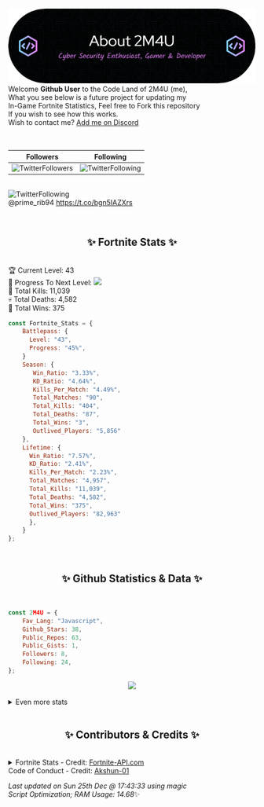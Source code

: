 
  ![Header](./src/github-banner.png)
  <br>
  Welcome **Github User** to the Code Land of 2M4U (me),<br>
  What you see below is a future project for updating my<br>
  In-Game Fortnite Statistics, Feel free to Fork this repository<br>
  If you wish to see how this works.
  <br>
  Wish to contact me? [Add me on Discord](https://tinyurl.com/addmeondiscord)
  <br><br>
  <br>
  
  | Followers  | Following |
  | ---------- |:---------:|
  | ![TwitterFollowers](https://img.shields.io/badge/Twitter%20Followers-85-blue)  | ![TwitterFollowing](https://img.shields.io/badge/Twitter%20Following-286-blue)  |


  <br>![TwitterFollowing](https://img.shields.io/badge/Latest%20Tweet--blue)<br>
  @prime_rib94 https://t.co/bgn5IAZXrs
   
  <br><h2 align="center"> ✨ Fortnite Stats ✨</h2><br>
  🏆 Current Level: 43<br>
  🎉 Progress To Next Level: ![](https://geps.dev/progress/45)<br>
  🎯 Total Kills: 11,039<br>
  💀 Total Deaths: 4,582<br>
  👑 Total Wins: 375<br>

```js
const Fortnite_Stats = {
    Battlepass: {
      Level: "43",
      Progress: "45%",    
    }
    Season: { 
       Win_Ratio: "3.33%",
       KD_Ratio: "4.64%",
       Kills_Per_Match: "4.49%",
       Total_Matches: "90",
       Total_Kills: "404",
       Total_Deaths: "87",
       Total_Wins: "3",
       Outlived_Players: "5,856"
    },
    Lifetime: {
      Win_Ratio: "7.57%",
      KD_Ratio: "2.41%",
      Kills_Per_Match: "2.23%",
      Total_Matches: "4,957",
      Total_Kills: "11,039",
      Total_Deaths: "4,582",
      Total_Wins: "375",
      Outlived_Players: "82,963"
      },
    }
}; 
```


<br><h2 align="center"> ✨ Github Statistics & Data ✨</h2><br>

```js
const 2M4U = {
    Fav_Lang: "Javascript",
    Github_Stars: 38,
    Public_Repos: 63,
    Public_Gists: 1,
    Followers: 8,
    Following: 24,
}; 
```

<p align="center">
<img src="https://github-readme-streak-stats.herokuapp.com/?user=2M4U&theme=tokyonight">
</p>
<details>
  <summary>
      Even more stats
  </summary>
  <p align="center">
    <img src="https://github-profile-trophy.vercel.app/?username=2M4U&theme=dracula">
    <img src="https://github-readme-stats.vercel.app/api?username=2M4U&theme=tokyonight&count_private=true&show_icons=true&include_all_commits=true">
  </p>
</details>
<br><h2 align="center"> ✨ Contributors & Credits ✨</h2><br>
<details>
  <summary>
      Fortnite Stats - Credit: <a href="https://fortnite-api.com/?utm_source=github.com/2M4U/2M4U">Fortnite-API.com</a><br>
      Code of Conduct - Credit: <a href="https://github.com/Akshun-01">Akshun-01</a>
  </summary>
</details>

<!-- Last updated on Sun Dec 25 2022 17:43:33 GMT+0000 (Coordinated Universal Time) ;-;-->
<i>Last updated on  Sun 25th Dec @ 17:43:33 using magic<br>
Script Optimization; RAM Usage: 14.68</i>✨
